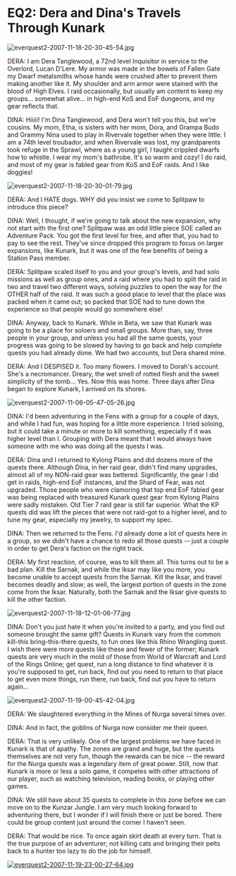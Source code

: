 # EQ2: Dera and Dina's Travels Through Kunark

![everquest2-2007-11-18-20-30-45-54.jpg](http://westkarana.com/wp-content/uploads/2007/11/everquest2-2007-11-18-20-30-45-54.jpg)

DERA: I am Dera Tanglewood, a 72nd level Inquisitor in service to the Overlord, Lucan D'Lere. My armor was made in the bowels of Fallen Gate my Dwarf metalsmiths whose hands were crushed after to prevent them making another like it. My shoulder and arm armor were stained with the blood of High Elves. I raid occasionally, but usually am content to keep my groups... somewhat alive... in high-end KoS and EoF dungeons, and my gear reflects that.

DINA: Hiiiii! I'm Dina Tanglewood, and Dera won't tell you this, but we're cousins. My mom, Etha, is sisters with her mom, Dora, and Grampa Budo and Grammy Nina used to play in Rivervale together when they were little. I am a 74th level troubador, and when Rivervale was lost, my grandparents took refuge in the Sprawl, where as a young girl, I taught crippled dwarfs how to whistle. I wear my mom's bathrobe. It's so warm and cozy! I do raid, and most of my gear is fabled gear from KoS and EoF raids. And I like doggies!



![everquest2-2007-11-18-20-30-01-79.jpg](http://westkarana.com/wp-content/uploads/2007/11/everquest2-2007-11-18-20-30-01-79.jpg)

DERA: And I HATE dogs. WHY did you insist we come to Splitpaw to introduce this piece?

DINA: Well, I thought, if we're going to talk about the new expansion, why not start with the first one? Splitpaw was an odd little piece SOE called an Adventure Pack. You got the first level for free, and after that, you had to pay to see the rest. They've since dropped this program to focus on larger expansions, like Kunark, but it was one of the few benefits of being a Station Pass member.

DERA: Splitpaw scaled itself to you and your group's levels, and had solo missions as well as group ones, and a raid where you had to split the raid in two and travel two different ways, solving puzzles to open the way for the OTHER half of the raid. It was such a good place to level that the place was packed when it came out; so packed that SOE had to tune down the experience so that people would go somewhere else!

DINA: Anyway, back to Kunark. While in Beta, we saw that Kunark was going to be a place for soloers and small groups. More than, say, three people in your group, and unless you had all the same quests, your progress was going to be slowed by having to go back and help complete quests you had already done. We had two accounts, but Dera shared mine.

DERA: And I DESPISED it. Too many flowers. I moved to Dorah's account. She's a necromancer. Dreary, the wet smell of rotted flesh and the sweet simplicity of the tomb... Yes. Now this was home. Three days after Dina began to explore Kunark, I arrived on its shores.

![everquest2-2007-11-06-05-47-05-26.jpg](http://westkarana.com/wp-content/uploads/2007/11/everquest2-2007-11-06-05-47-05-26.jpg)

DINA: I'd been adventuring in the Fens with a group for a couple of days, and while I had fun, was hoping for a little more experience. I tried soloing, but it could take a minute or more to kill something, especially if it was higher level than I. Grouping with Dera meant that I would always have someone with me who was doing all the quests I was.

DERA: Dina and I returned to Kylong Plains and did dozens more of the quests there. Although Dina, in her raid gear, didn't find many upgrades, almost all of my NON-raid gear was bettered. Significantly, the gear I did get in raids, high-end EoF instances, and the Shard of Fear, was not upgraded. Those people who were clamoring that top end EoF fabled gear was being replaced with treasured Kunark quest gear from Kylong Plains were sadly mistaken. Old Tier 7 raid gear is still far superior. What the KP quests did was lift the pieces that were not raid-got to a higher level, and to tune my gear, especially my jewelry, to support my spec.

DINA: Then we returned to the Fens. I'd already done a lot of quests here in a group, so we didn't have a chance to redo all those quests -- just a couple in order to get Dera's faction on the right track.

DERA: My first reaction, of course, was to kill them all. This turns out to be a bad plan. Kill the Sarnak, and while the Iksar may like you more, you become unable to accept quests from the Sarnak. Kill the Iksar, and travel becomes deadly and slow; as well, the largest portion of quests in the zone come from the Iksar. Naturally, both the Sarnak and the Iksar give quests to kill the other faction.

![everquest2-2007-11-18-12-01-06-77.jpg](http://westkarana.com/wp-content/uploads/2007/11/everquest2-2007-11-18-12-01-06-77.jpg)

DINA: Don't you just hate it when you're invited to a party, and you find out someone brought the same gift? Quests in Kunark vary from the common kill-this bring-this-there quests, to fun ones like this Rhino Wrangling quest. I wish there were more quests like these and fewer of the former; Kunark quests are very much in the mold of those from World of Warcraft and Lord of the Rings Online; get quest, run a long distance to find whatever it is you're supposed to get, run back, find out you need to return to that place to get even more things, run there, run back, find out you have to return again...

![everquest2-2007-11-19-00-45-42-04.jpg](http://westkarana.com/wp-content/uploads/2007/11/everquest2-2007-11-19-00-45-42-04.jpg)

DERA: We slaughtered everything in the Mines of Nurga several times over.

DINA: And in fact, the goblins of Nurga now consider me their queen.

DERA: That is very unlikely. One of the largest problems we have faced in Kunark is that of apathy. The zones are grand and huge, but the quests themselves are not very fun, though the rewards can be nice -- the reward for the Nurga quests was a legendary item of great power. Still, now that Kunark is more or less a solo game, it competes with other attractions of our player, such as watching television, reading books, or playing other games.

DINA: We still have about 35 quests to complete in this zone before we can move on to the Kunzar Jungle. I am very much looking forward to adventuring there, but I wonder if I will finish there or just be bored. There could be group content just around the corner I haven't seen.

DERA: That would be nice. To once again skirt death at every turn. That is the true purpose of an adventurer; not killing cats and bringing their pelts back to a hunter too lazy to do the job for himself.

[![everquest2-2007-11-19-23-00-27-64.jpg](http://westkarana.com/wp-content/uploads/2007/11/everquest2-2007-11-19-23-00-27-64.jpg)](http://westkarana.com/index.php/2007/11/20/eq2-dera-and-dinas-travels-through-kunark/1088/ "everquest2-2007-11-19-23-00-27-64.jpg")
